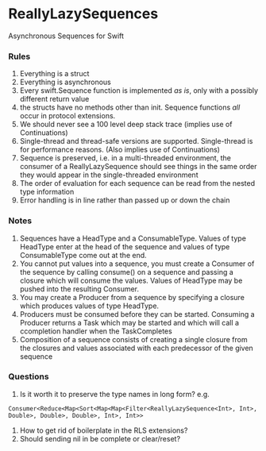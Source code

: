 # ReallyLazySequences
Asynchronous Sequences for Swift

### Rules

1. Everything is a struct
1. Everything is asynchronous
1. Every swift.Sequence function is implemented _as is_, only with a possibly different return value
1. the structs have no methods other than init. Sequence functions _all_ occur in protocol extensions.
1. We should never see a 100 level deep stack trace (implies use of Continuations)
1. Single-thread and thread-safe versions are supported. Single-thread is for performance reasons. (Also implies use of Continuations)
1. Sequence is preserved, i.e. in a multi-threaded environment, the consumer of a ReallyLazySequence should see things in the same order they would appear in the single-threaded environment
1. The order of evaluation for each sequence can be read from the nested type information
1. Error handling is in line rather than passed up or down the chain

### Notes

1. Sequences have a HeadType and a ConsumableType.  Values of type HeadType enter at the head of the sequence and values of type ConsumableType come out at the end.
1. You cannot put values into a sequence, you must create a Consumer of the sequence by calling consume() on a sequence and passing a closure which will consume the values.  Values of HeadType may be pushed into the resulting Consumer.
1. You may create a Producer from a sequence by specifying a closure which produces values of type HeadType.  
1. Producers must be consumed before they can be started.  Consuming a Producer returns a Task which may be started and which will call a ccompletion handler when the TaskCompletes
1. Composition of a sequence consists of creating a single closure from the closures and values associated with each predecessor of the given sequence


### Questions
1. Is it worth it to preserve the type names in long form? e.g.
```
Consumer<Reduce<Map<Sort<Map<Map<Filter<ReallyLazySequence<Int>, Int>, Double>, Double>, Double>, Int>, Int>>
```

1. How to get rid of boilerplate in the RLS extensions?
1. Should sending nil in be complete or clear/reset?




